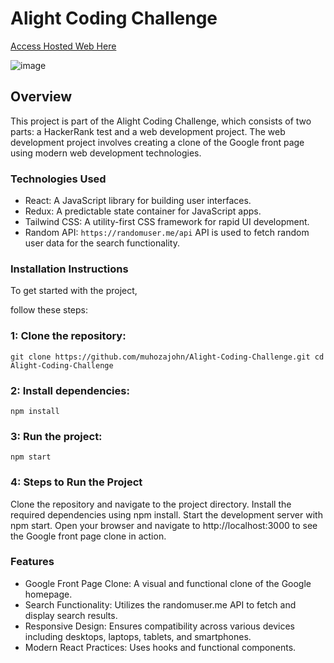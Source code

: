 # Alight Coding Challenge
[Access Hosted Web Here](https://alight-coding-challenge-google-clone.vercel.app/)

![image](https://github.com/muhozajohn/Alight-Coding-Challenge/assets/87951014/cfc44928-c49c-415f-a7b6-12cddff7c42e)


## Overview
This project is part of the Alight Coding Challenge, which consists of two parts: a HackerRank test and a web development project. The web development project involves creating a clone of the Google front page using modern web development technologies.

### Technologies Used
- React: A JavaScript library for building user interfaces.
- Redux: A predictable state container for JavaScript apps.
- Tailwind CSS: A utility-first CSS framework for rapid UI development.
- Random API: `https://randomuser.me/api` API is used to fetch random user data for the search functionality.

### Installation Instructions
To get started with the project,

follow these steps:

### 1: Clone the repository:

`git clone https://github.com/muhozajohn/Alight-Coding-Challenge.git
cd Alight-Coding-Challenge`
### 2: Install dependencies:

`npm install`
### 3: Run the project:

`npm start`
### 4: Steps to Run the Project
Clone the repository and navigate to the project directory.
Install the required dependencies using npm install.
Start the development server with npm start.
Open your browser and navigate to http://localhost:3000 to see the Google front page clone in action.

### Features
- Google Front Page Clone: A visual and functional clone of the Google homepage.
- Search Functionality: Utilizes the randomuser.me API to fetch and display search results.
- Responsive Design: Ensures compatibility across various devices including desktops, laptops, tablets, and smartphones.
- Modern React Practices: Uses hooks and functional components.

